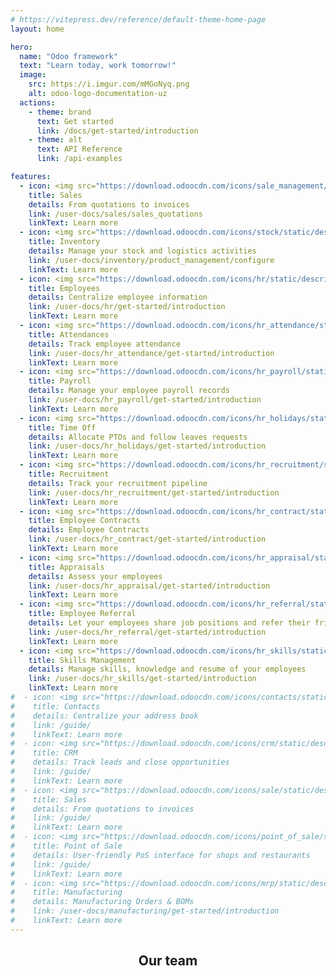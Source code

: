 ```yaml
---
# https://vitepress.dev/reference/default-theme-home-page
layout: home

hero:
  name: "Odoo framework"
  text: "Learn today, work tomorrow!"
  image:
    src: https://i.imgur.com/mMGoNyq.png
    alt: odoo-logo-documentation-uz
  actions:
    - theme: brand
      text: Get started
      link: /docs/get-started/introduction
    - theme: alt
      text: API Reference
      link: /api-examples

features:
  - icon: <img src="https://download.odoocdn.com/icons/sale_management/static/description/icon.svg"/>
    title: Sales
    details: From quotations to invoices
    link: /user-docs/sales/sales_quotations
    linkText: Learn more
  - icon: <img src="https://download.odoocdn.com/icons/stock/static/description/icon.svg"/>
    title: Inventory
    details: Manage your stock and logistics activities
    link: /user-docs/inventory/product_management/configure
    linkText: Learn more
  - icon: <img src="https://download.odoocdn.com/icons/hr/static/description/icon.svg"/>
    title: Employees
    details: Centralize employee information
    link: /user-docs/hr/get-started/introduction
    linkText: Learn more
  - icon: <img src="https://download.odoocdn.com/icons/hr_attendance/static/description/icon.svg"/>
    title: Attendances
    details: Track employee attendance
    link: /user-docs/hr_attendance/get-started/introduction
    linkText: Learn more
  - icon: <img src="https://download.odoocdn.com/icons/hr_payroll/static/description/icon.svg"/>
    title: Payroll
    details: Manage your employee payroll records
    link: /user-docs/hr_payroll/get-started/introduction
    linkText: Learn more
  - icon: <img src="https://download.odoocdn.com/icons/hr_holidays/static/description/icon.svg"/>
    title: Time Off
    details: Allocate PTOs and follow leaves requests
    link: /user-docs/hr_holidays/get-started/introduction
    linkText: Learn more
  - icon: <img src="https://download.odoocdn.com/icons/hr_recruitment/static/description/icon.svg"/>
    title: Recruitment
    details: Track your recruitment pipeline
    link: /user-docs/hr_recruitment/get-started/introduction
    linkText: Learn more
  - icon: <img src="https://download.odoocdn.com/icons/hr_contract/static/description/icon.svg"/>
    title: Employee Contracts
    details: Employee Contracts
    link: /user-docs/hr_contract/get-started/introduction
    linkText: Learn more
  - icon: <img src="https://download.odoocdn.com/icons/hr_appraisal/static/description/icon.svg"/>
    title: Appraisals
    details: Assess your employees
    link: /user-docs/hr_appraisal/get-started/introduction
    linkText: Learn more
  - icon: <img src="https://download.odoocdn.com/icons/hr_referral/static/description/icon.svg"/>
    title: Employee Referral
    details: Let your employees share job positions and refer their friends
    link: /user-docs/hr_referral/get-started/introduction
    linkText: Learn more
  - icon: <img src="https://download.odoocdn.com/icons/hr_skills/static/description/icon.svg"/>
    title: Skills Management
    details: Manage skills, knowledge and resume of your employees
    link: /user-docs/hr_skills/get-started/introduction
    linkText: Learn more
#  - icon: <img src="https://download.odoocdn.com/icons/contacts/static/description/icon.svg"/>
#    title: Contacts
#    details: Centralize your address book
#    link: /guide/
#    linkText: Learn more
#  - icon: <img src="https://download.odoocdn.com/icons/crm/static/description/icon.svg"/>
#    title: CRM
#    details: Track leads and close opportunities
#    link: /guide/
#    linkText: Learn more
#  - icon: <img src="https://download.odoocdn.com/icons/sale/static/description/icon.svg"/>
#    title: Sales
#    details: From quotations to invoices
#    link: /guide/
#    linkText: Learn more
#  - icon: <img src="https://download.odoocdn.com/icons/point_of_sale/static/description/icon.svg"/>
#    title: Point of Sale
#    details: User-friendly PoS interface for shops and restaurants
#    link: /guide/
#    linkText: Learn more
#  - icon: <img src="https://download.odoocdn.com/icons/mrp/static/description/icon.svg"/>
#    title: Manufacturing
#    details: Manufacturing Orders & BOMs
#    link: /user-docs/manufacturing/get-started/introduction
#    linkText: Learn more
---
```


<script setup>
import { VPTeamMembers } from 'vitepress/theme';

const members = [
  {
    avatar: 'https://www.github.com/zedcentury.png',
    name: 'Asliddin Maxmudov',
    title: 'Creator',
    links: [
      { icon: 'github', link: 'https://github.com/zedcentury' },
      { icon: 'twitter', link: 'https://twitter.com/zedcentury' },
      { icon: 'youtube', link: 'https://youtube.com/zedcentury' },
    ]
  },
]
</script>

<h2 style="text-align: center">Our team</h2>

<VPTeamMembers size="small" :members="members" />
